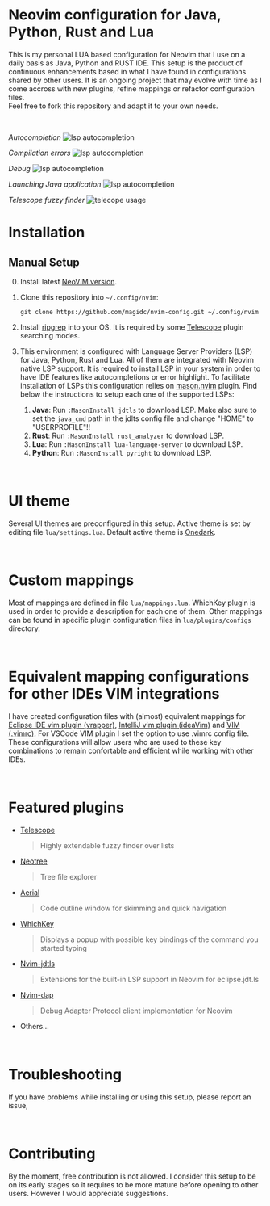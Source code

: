 # Neovim configuration for Java, Python, Rust and Lua

This is my personal LUA based configuration for Neovim that I use on a daily basis as Java, Python and RUST IDE. This setup is the product of continuous enhancements based in what I have found in configurations shared by other users. It is an ongoing project that may evolve with time as I come accross with new plugins, refine mappings or refactor configuration files.<br>Feel free to fork this repository and adapt it to your own needs.

<br>

*Autocompletion*
![lsp autocompletion](./screenshots/nvim_lsp_cmp.png?raw=true)

*Compilation errors*
![lsp autocompletion](./screenshots/nvim_lsp_errors.png?raw=true)

*Debug*
![lsp autocompletion](./screenshots/nvim_dap.png?raw=true)

*Launching Java application*
![lsp autocompletion](./screenshots/nvim_java_launch.png?raw=true)

*Telescope fuzzy finder*
![telecope usage](./screenshots/nvim_telescope.png?raw=true)

# Installation
## Manual Setup
0. Install latest [NeoVIM version](https://github.com/neovim/neovim/wiki/Installing-Neovim). 
1. Clone this repository into `~/.config/nvim`:
    ```
    git clone https://github.com/magidc/nvim-config.git ~/.config/nvim
    ```
2. Install [ripgrep](https://github.com/BurntSushi/ripgrep) into your OS. It is required by some [Telescope](https://github.com/nvim-telescope/telescope.nvim) plugin searching modes.

3. This environment is configured with Language Server Providers (LSP) for Java, Python, Rust and Lua. All of them are integrated with Neovim native LSP support. It is required to install LSP in your system in order to have IDE features like autocompletions or error highlight. To facilitate installation of LSPs this configuration relies on [mason.nvim](https://github.com/williamboman/mason.nvim#installation) plugin. Find below the instructions to setup each one of the supported LSPs:
   1. **Java**: Run `:MasonInstall jdtls` to download LSP. Make also sure to set the `java_cmd` path in the jdlts config file and change "HOME" to "USERPROFILE"!!
   2. **Rust**: Run `:MasonInstall rust_analyzer` to download LSP.
   3. **Lua**: Run `:MasonInstall lua-language-server` to download LSP.
   4. **Python**: Run `:MasonInstall pyright` to download LSP.
<br>

# UI theme
Several UI themes are preconfigured in this setup. Active theme is set by editing file `lua/settings.lua`.
Default active theme is [Onedark](https://github.com/navarasu/onedark.nvim).

<br>

# Custom mappings
Most of mappings are defined in file `lua/mappings.lua`. WhichKey plugin is used in order to provide a description for each one of them.
Other mappings can be found in specific plugin configuration files in `lua/plugins/configs` directory.

<br>

# Equivalent mapping configurations for other IDEs VIM integrations
I have created configuration files with (almost) equivalent mappings for [Eclipse IDE vim plugin (vrapper)](https://github.com/magidc/dotfiles/blob/master/.vrapperrc), [IntelliJ vim plugin (ideaVim)](https://github.com/magidc/dotfiles/blob/master/.ideavimrc) and [VIM (.vimrc)](https://github.com/magidc/dotfiles/blob/master/.vimrc).
For VSCode VIM plugin I set the option to use .vimrc config file.
These configurations will allow users who are used to these key combinations to remain confortable and efficient while working with other IDEs.

<br>

# Featured plugins
* [Telescope](https://github.com/nvim-telescope/telescope.nvim)
    > Highly extendable fuzzy finder over lists
* [Neotree](https://github.com/nvim-neo-tree/neo-tree.nvim)
    > Tree file explorer 
* [Aerial](https://github.com/stevearc/aerial.nvim)
    > Code outline window for skimming and quick navigation
* [WhichKey](https://github.com/folke/which-key.nvim)
    > Displays a popup with possible key bindings of the command you started typing
* [Nvim-jdtls](https://github.com/mfussenegger/nvim-jdtls)
    > Extensions for the built-in LSP support in Neovim for eclipse.jdt.ls
* [Nvim-dap](https://github.com/mfussenegger/nvim-dap)
    > Debug Adapter Protocol client implementation for Neovim
* Others...

<br>

# Troubleshooting
If you have problems while installing or using this setup, please report an issue, 

<br>

# Contributing
By the moment, free contribution is not allowed. I consider this setup to be on its early stages so it requires to be more mature before opening to other users. However I would appreciate suggestions.

